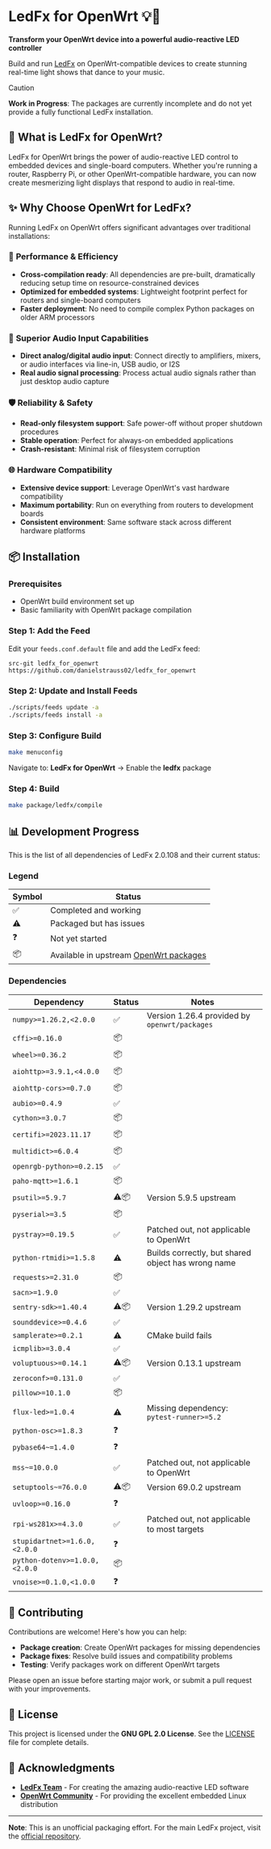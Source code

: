 # LedFx for OpenWrt 💡🌈

**Transform your OpenWrt device into a powerful audio-reactive LED controller**

Build and run [LedFx](https://github.com/LedFx/LedFx) on OpenWrt-compatible devices to create stunning real-time light shows that dance to your music.

> [!CAUTION]
> **Work in Progress**: The packages are currently incomplete and do not yet provide a fully functional LedFx installation.

## 🎯 What is LedFx for OpenWrt?

LedFx for OpenWrt brings the power of audio-reactive LED control to embedded devices and single-board computers. Whether you're running a router, Raspberry Pi, or other OpenWrt-compatible hardware, you can now create mesmerizing light displays that respond to audio in real-time.

## ✨ Why Choose OpenWrt for LedFx?

Running LedFx on OpenWrt offers significant advantages over traditional installations:

### 🚀 **Performance & Efficiency**
- **Cross-compilation ready**: All dependencies are pre-built, dramatically reducing setup time on resource-constrained devices
- **Optimized for embedded systems**: Lightweight footprint perfect for routers and single-board computers
- **Faster deployment**: No need to compile complex Python packages on older ARM processors

### 🎵 **Superior Audio Input Capabilities**
- **Direct analog/digital audio input**: Connect directly to amplifiers, mixers, or audio interfaces via line-in, USB audio, or I2S
- **Real audio signal processing**: Process actual audio signals rather than just desktop audio capture

### 🛡️ **Reliability & Safety**
- **Read-only filesystem support**: Safe power-off without proper shutdown procedures
- **Stable operation**: Perfect for always-on embedded applications
- **Crash-resistant**: Minimal risk of filesystem corruption

### 🌐 **Hardware Compatibility**
- **Extensive device support**: Leverage OpenWrt's vast hardware compatibility
- **Maximum portability**: Run on everything from routers to development boards
- **Consistent environment**: Same software stack across different hardware platforms

## 📦 Installation

### Prerequisites
- OpenWrt build environment set up
- Basic familiarity with OpenWrt package compilation

### Step 1: Add the Feed
Edit your `feeds.conf.default` file and add the LedFx feed:
```
src-git ledfx_for_openwrt https://github.com/danielstrauss02/ledfx_for_openwrt
```

### Step 2: Update and Install Feeds
```bash
./scripts/feeds update -a
./scripts/feeds install -a
```

### Step 3: Configure Build
```bash
make menuconfig
```
Navigate to: **LedFx for OpenWrt** → Enable the **ledfx** package

### Step 4: Build
```bash
make package/ledfx/compile
```

## 📊 Development Progress

This is the list of all dependencies of LedFx 2.0.108 and their current status:

### Legend
| Symbol | Status |
|--------|--------|
| ✅ | Completed and working |
| ⚠️ | Packaged but has issues |
| ❓ | Not yet started |
| 📦 | Available in upstream [OpenWrt packages](https://github.com/openwrt/packages) |

### Dependencies
| Dependency | Status | Notes |
|------------|--------|-------|
| `numpy>=1.26.2,<2.0.0` | ✅ | Version 1.26.4 provided by `openwrt/packages` |
| `cffi>=0.16.0` | 📦 |  |
| `wheel>=0.36.2` | 📦 |  |
| `aiohttp>=3.9.1,<4.0.0` | 📦 |  |
| `aiohttp-cors>=0.7.0` | 📦 |  |
| `aubio>=0.4.9` | ✅ |  |
| `cython>=3.0.7` | 📦 |  |
| `certifi>=2023.11.17` | 📦 |  |
| `multidict>=6.0.4` | 📦 |  |
| `openrgb-python>=0.2.15` | ✅ |  |
| `paho-mqtt>=1.6.1` | 📦 |  |
| `psutil>=5.9.7` | ⚠️📦 | Version 5.9.5 upstream |
| `pyserial>=3.5` | 📦 |  |
| `pystray>=0.19.5` | ✅ | Patched out, not applicable to OpenWrt |
| `python-rtmidi>=1.5.8` | ⚠️ | Builds correctly, but shared object has wrong name |
| `requests>=2.31.0` | 📦 |  |
| `sacn>=1.9.0` | ✅ |  |
| `sentry-sdk>=1.40.4` | ⚠️📦 | Version 1.29.2 upstream |
| `sounddevice>=0.4.6` | ✅ |  |
| `samplerate>=0.2.1` | ⚠️ | CMake build fails |
| `icmplib>=3.0.4` | ✅ |  |
| `voluptuous>=0.14.1` | ⚠️📦 | Version 0.13.1 upstream |
| `zeroconf>=0.131.0` | ✅ |  |
| `pillow>=10.1.0` | 📦 |  |
| `flux-led>=1.0.4` | ⚠️ | Missing dependency: `pytest-runner>=5.2` |
| `python-osc>=1.8.3` | ❓ |  |
| `pybase64~=1.4.0` | ❓ |  |
| `mss~=10.0.0` | ✅ | Patched out, not applicable to OpenWrt |
| `setuptools~=76.0.0` | ⚠️📦 | Version 69.0.2 upstream |
| `uvloop>=0.16.0` | ❓ |  |
| `rpi-ws281x>=4.3.0` | ✅ | Patched out, not applicable to most targets |
| `stupidartnet>=1.6.0,<2.0.0` | ❓ |  |
| `python-dotenv>=1.0.0,<2.0.0` | 📦 |  |
| `vnoise>=0.1.0,<1.0.0` | ❓ |  |

## 🤝 Contributing

Contributions are welcome! Here's how you can help:

- **Package creation**: Create OpenWrt packages for missing dependencies
- **Package fixes**: Resolve build issues and compatibility problems
- **Testing**: Verify packages work on different OpenWrt targets

Please open an issue before starting major work, or submit a pull request with your improvements.

## 📄 License

This project is licensed under the **GNU GPL 2.0 License**. See the [LICENSE](LICENSE) file for complete details.

## 🙏 Acknowledgments

- **[LedFx Team](https://github.com/LedFx/LedFx)** - For creating the amazing audio-reactive LED software
- **[OpenWrt Community](https://openwrt.org/)** - For providing the excellent embedded Linux distribution

---

**Note**: This is an unofficial packaging effort. For the main LedFx project, visit the [official repository](https://github.com/LedFx/LedFx).